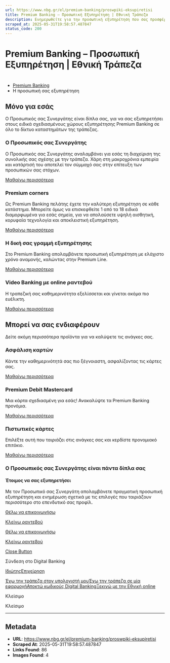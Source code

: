 ```yaml
---
url: https://www.nbg.gr/el/premium-banking/proswpiki-eksupiretisi
title: Premium Banking – Προσωπική Εξυπηρέτηση | Εθνική Τράπεζα
description: Ενημερωθείτε για την προσωπική εξυπηρέτηση που σας προσφέρει το Premium Banking. Μπείτε στο site της Εθνικής Τράπεζας για περισσότερα!
scraped_at: 2025-05-31T19:58:57.487847
status_code: 200
---
```


# Premium Banking – Προσωπική Εξυπηρέτηση | Εθνική Τράπεζα

# 

  * [Premium Banking](/el/premium-banking)
  * Η προσωπική σας εξυπηρέτηση 

## Μόνο για εσάς

Ο Προσωπικός σας Συνεργάτης είναι δίπλα σας, για να σας εξυπηρετήσει στους ειδικά σχεδιασμένους χώρους εξυπηρέτησης Premium Banking σε όλο το δίκτυο καταστημάτων της τράπεζας.

### Ο Προσωπικός σας Συνεργάτης

Ο Προσωπικός σας Συνεργάτης αναλαμβάνει για εσάς τη διαχείριση της συνολικής σας σχέσης με την τράπεζα. Χάρη στη μακροχρόνια εμπειρία και κατάρτισή του αποτελεί τον σύμμαχό σας στην επίτευξη των προσωπικών σας στόχων.

[ Μαθαίνω περισσότερα ](/el/premium-banking/proswpiki-eksupiretisi/proswpikos-sunergatis)

### Premium corners

Ως Premium Banking πελάτης έχετε την καλύτερη εξυπηρέτηση σε κάθε κατάστημα. Μπορείτε όμως να επισκεφθείτε 1 από τα 18 ειδικά διαμορφωμένα για εσάς σημεία, για να απολαύσετε υψηλή αισθητική, κορυφαία τεχνολογία και αποκλειστική εξυπηρέτηση.

[ Μαθαίνω περισσότερα ](/el/premium-banking/proswpiki-eksupiretisi/premium-corners)

### Η δική σας γραμμή εξυπηρέτησης

Στο Premium Banking απολαμβάνετε προσωπική εξυπηρέτηση με ελάχιστο χρόνο αναμονής, καλώντας στην Premium Line.

[ Μαθαίνω περισσότερα ](/el/premium-banking/pronomia/pronomia-upiresies/premium-line-grammi-eksupiretisis)

### Video Banking με οnline ραντεβού

Η τραπεζική σας καθημερινότητα εξελίσσεται και γίνεται ακόμα πιο ευέλικτη.

[ Μαθαίνω περισσότερα ](/el/premium-banking/pronomia/pronomia-upiresies/video-banking-online-rantevou)

## Μπορεί να σας ενδιαφέρουν

Δείτε ακόμη περισσότερα προϊόντα για να καλύψετε τις ανάγκες σας.

### Ασφάλιση καρτών

Κάντε την καθημερινότητά σας πιο ξέγνοιαστη, ασφαλίζοντας τις κάρτες σας.

[ Μαθαίνω περισσότερα ](/el/idiwtes/asfalistika-programmata/asfaleia-kartas-proswpikwn-antikeimenwn/asfalisi-kartwn)

### Premium Debit Mastercard

Μια κάρτα σχεδιασμένη για εσάς! Ανακαλύψτε τα Premium Banking προνόμια.

[ Μαθαίνω περισσότερα ](/el/premium-banking/pronomia/pronomia-upiresies/premium-debit-mastercard)

### Πιστωτικές κάρτες

Επιλέξτε αυτή που ταιριάζει στις ανάγκες σας και κερδίστε προνομιακό επιτόκιο.

[ Μαθαίνω περισσότερα ](/el/idiwtes/kathimerines-sunallages/trapezikes-kartes/pistwtikes-kartes)

### Ο Προσωπικός σας Συνεργάτης είναι πάντα δίπλα σας

#### Έτοιμος να σας εξυπηρετήσει

Με τον Προσωπικό σας Συνεργάτη απολαμβάνετε πραγματική προσωπική εξυπηρέτηση και ενημέρωση σχετικά με τις επιλογές που ταιριάζουν περισσότερο στο επενδυτικό σας προφίλ.

[Θέλω να επικοινωνήσω](/el/footer/epikoinwnia)

[ Κλείνω ραντεβού ](#)

[Θέλω να επικοινωνήσω](/el/footer/epikoinwnia)

[ Κλείνω ραντεβού ](#)

[Close Button](#)

Σύνδεση στο Digital Banking

[Ιδιώτης](https://ibank.nbg.gr/web/?loginType=retail)[Επιχείρηση](https://ibank.nbg.gr/web/?loginType=corporate)

[Έχω την τράπεζα στον υπολογιστή μου](/el/idiwtes/kathimerines-sunallages/digital-banking/internet-banking)[Έχω την τράπεζα σε μία εφαρμογή](/el/idiwtes/kathimerines-sunallages/digital-banking/mobile-banking)[Αποκτώ κωδικούς Digital Banking](/el/idiwtes/kathimerines-sunallages/digital-banking/dunatotites-internet-mobile-banking/ekdosi-kwdikwn-digital-banking)[Ξεκινώ με την Εθνική online](/el/idiwtes/kathimerines-sunallages/digital-banking/ksekiniste-me-thn-ethniki-online)

Κλείσιμο

Κλείσιμο

---

## Metadata

- **URL**: https://www.nbg.gr/el/premium-banking/proswpiki-eksupiretisi
- **Scraped At**: 2025-05-31T19:58:57.487847
- **Links Found**: 86
- **Images Found**: 4
